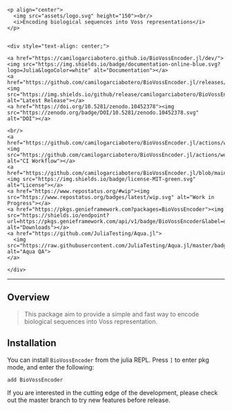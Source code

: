 ```@raw html
<p align="center">
  <img src="assets/logo.svg" height="150"><br/>
  <i>Encoding biological sequences into Voss representations</i>
</p>
```

```@raw html

<div style="text-align: center;">

<a href="https://camilogarciabotero.github.io/BioVossEncoder.jl/dev/"><img src="https://img.shields.io/badge/documentation-online-blue.svg?logo=Julia&logoColor=white" alt="Documentation"></a>
<a href="https://github.com/camilogarciabotero/BioVossEncoder.jl/releases/latest"><img src="https://img.shields.io/github/release/camilogarciabotero/BioVossEncoder.jl.svg" alt="Latest Release"></a>
<a href="https://doi.org/10.5281/zenodo.10452378"><img src="https://zenodo.org/badge/DOI/10.5281/zenodo.10452378.svg" alt="DOI"></a>

<br/>
<a href="https://github.com/camilogarciabotero/BioVossEncoder.jl/actions/workflows/CI.yml"><img src="https://github.com/camilogarciabotero/BioVossEncoder.jl/actions/workflows/CI.yml/badge.svg" alt="CI Workflow"></a>
<a href="https://github.com/camilogarciabotero/BioVossEncoder.jl/blob/main/LICENSE"><img src="https://img.shields.io/badge/license-MIT-green.svg" alt="License"></a>
<a href="https://www.repostatus.org/#wip"><img src="https://www.repostatus.org/badges/latest/wip.svg" alt="Work in Progress"></a>
<a href="https://pkgs.genieframework.com?packages=BioVossEncoder"><img src="https://shields.io/endpoint?url=https://pkgs.genieframework.com/api/v1/badge/BioVossEncoder&label=downloads" alt="Downloads"></a>
<a href="https://github.com/JuliaTesting/Aqua.jl">
  <img src="https://raw.githubusercontent.com/JuliaTesting/Aqua.jl/master/badge.svg" alt="Aqua QA">
</a>

</div>

```

***

## Overview

> This package aim to provide a simple and fast way to encode biological sequences into Voss representation.

## Installation

You can install `BioVossEncoder` from the julia REPL. Press `]` to enter pkg
mode, and enter the following:

    add BioVossEncoder

If you are interested in the cutting edge of the development, please check out the master branch to try new features before release.